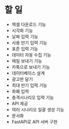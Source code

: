 # 할 일

* 엑셀 다운로드 기능
* 시각화 기능
* 날짜 입력 기능
* 사용 만기 입력 기능
* 표준 입력 기능
* 데이터 자동 수집 기능
* 메일 보내기 기능
* 카톡으로 보내기 기능
* 데이터베이스 설계
* 광고판 달기
* 최대 만기 입력 기능
* 화폐 입력
* 충격시나리오 입력 기능
* API 제공
* 여러 시나리오 일괄 생성 기능
* 문서화
* FastAPI로 API 서버 구현
